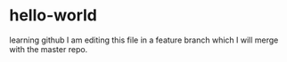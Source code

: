 # hello-world
learning github
 I am editing this file in a feature branch which I will merge with the master repo.

